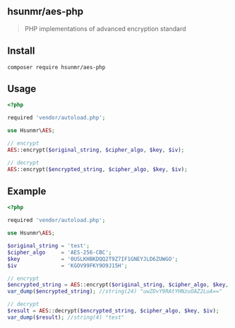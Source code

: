 ## hsunmr/aes-php
>  PHP implementations of advanced encryption standard

## Install
```
composer require hsunmr/aes-php
```

## Usage
```php
<?php

required 'vendor/autoload.php';

use Hsunmr\AES;

// encrypt
AES::encrypt($original_string, $cipher_algo, $key, $iv);

// decrypt
AES::encrypt($encrypted_string, $cipher_algo, $key, $iv);

```

## Example
```php
<?php

required 'vendor/autoload.php';

use Hsunmr\AES;

$original_string = 'test';
$cipher_algo     = 'AES-256-CBC';
$key             = '0USLKHBKDQQ2T9Z7IF1GNEYJLD6ZUWGO';
$iv              = 'KGOV99FKY9O9J15H';

// encrypt
$encrypted_string = AES::encrypt($original_string, $cipher_algo, $key, $iv);
var_dump($encrypted_string); //string(24) "uwZOvY9RAtYHNzuOAZ2LuA=="

// decrypt
$result = AES::decrypt($encrypted_string, $cipher_algo, $key, $iv);
var_dump($result); //string(4) "test"
```